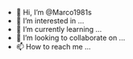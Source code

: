 - 👋 Hi, I’m @Marco1981s
- 👀 I’m interested in ...
- 🌱 I’m currently learning ...
- 💞️ I’m looking to collaborate on ...
- 📫 How to reach me ...

<!---
Marco1981s/Marco1981s is a ✨ special ✨ repository because its `README.md` (this file) appears on your GitHub profile.
You can click the Preview link to take a look at your changes.
--->
